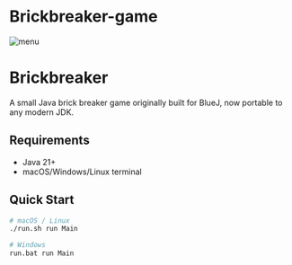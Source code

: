 # Brickbreaker-game
![menu](https://github.com/Belindq/Brickbreaker-game/Brickbreaker-modernized/assets/menu1.png)
# Brickbreaker 

A small Java brick breaker game originally built for BlueJ, now portable to any modern JDK.  


## Requirements
- Java 21+ 
- macOS/Windows/Linux terminal

## Quick Start

```bash
# macOS / Linux
./run.sh run Main        

# Windows
run.bat run Main
